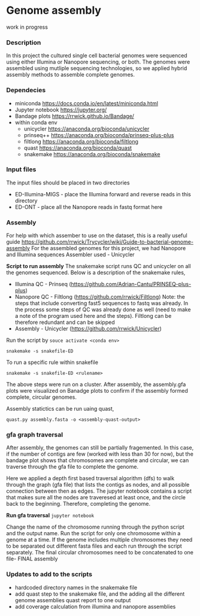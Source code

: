 # Genome assembly
work in progress 

### Description 
In this project the cultured single cell bacterial genomes were sequenced using either Illumina or Nanopore sequencing, or both. The genomes were assembled using mutliple sequencing technologies, so we applied hybrid assembly methods to assemble complete genomes. 

### Dependecies 
  - miniconda https://docs.conda.io/en/latest/miniconda.html
  - Jupyter notebook  https://jupyter.org/
  - Bandage plots https://rrwick.github.io/Bandage/   
  - within conda env 
    - unicycler  https://anaconda.org/bioconda/unicycler
    - prinseq++  https://anaconda.org/bioconda/prinseq-plus-plus
    - filtlong   https://anaconda.org/bioconda/filtlong
    - quast      https://anaconda.org/bioconda/quast
    - snakemake  https://anaconda.org/bioconda/snakemake
   
### Input files 
The input files should be placed in two directories 
  - ED-Illumina-MIGS - place the Illumina forward and reverse reads in this directory
  - ED-ONT - place all the Nanopore reads in fastq format here
  
### Assembly 
For help with which assember to use on the dataset, this is a really useful guide https://github.com/rrwick/Trycycler/wiki/Guide-to-bacterial-genome-assembly
For the assembled genomes for this project, we had Nanopore and Illumina sequences
Assembler used - Unicycler

**Script to run assembly** 
The snakemake script runs QC and unicycler on all the genomes sequenced. Below is a description of the snakemake rules, 
- Illumina QC - Prinseq (https://github.com/Adrian-Cantu/PRINSEQ-plus-plus)
- Nanopore QC - Filtlong (https://github.com/rrwick/Filtlong)
  Note: the steps that include converting fast5 sequences to fastq was already. In the process some steps of QC was already done as well (need to make a note of the   program used here and the steps). Filtlong can be therefore redundant and can be skipped
- Assembly - Unicycler (https://github.com/rrwick/Unicycler)

Run the script by 
  `souce activate <conda env>`
  
  `snakemake -s snakefile-ED`
  
  To run a specific rule within snakefile
  
  `snakemake -s snakefile-ED <rulename>`

The above steps were run on a cluster. After assembly, the assembly.gfa plots were visualized on Banadge plots to confirm if the assembly formed complete, circular genomes. 

Assembly statictics can be run uaing quast,

  `quast.py assembly.fasta -o <assembly-quast-output>` 

### gfa graph traversal 
After assembly, the genomes can still be partially fragemented. In this case, if the number of contigs are few (worked with less than 30 for now), but the bandage plot shows that chromosomes are complete and circular, we can traverse through the gfa file to complete the genome. 

Here we applied a depth first based traversal algorithm (dfs) to walk through the graph (gfa file) that lists the contigs as nodes, and all possible connection between then as edges. The jupyter notebook contains a script that makes sure all the nodes are traveresed at least once, and the circle back to the beginning. Therefore, completing the genome. 

**Run gfa traversal**
  `jupyter notebook`
  
Change the name of the chromosome running through the python script and the output name. 
Run the script for only one chromosome within a genome at a time. If the genome includes multiple chromosomes they need to be separated out different fasta files and each run through the script separately. 
The final circular chromosomes need to be concatenated to one file- FINAL assembly

### Updates to add to the scripts
- hardcoded directory names in the snakemake file
- add quast step to the snakemake file, and the adding all the different genome assemblies quast report to one output
- add coverage calculation from illumina and nanopore assemblies





